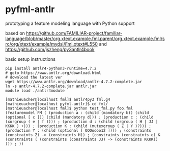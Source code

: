 # pyfml-antlr

prototyping a feature modeling language with Python support

based on https://github.com/FAMILIAR-project/familiar-language/blob/master/org.xtext.example.fml.parent/org.xtext.example.fml/src/org/xtext/example/mydsl/Fml.xtext#L550
and https://github.com/jszheng/py3antlr4book

basic setup instructions
```
pip install antlr4-python3-runtime=4.7.2
# goto https://www.antlr.org/download.html 
# download the latest ver
wget https://www.antlr.org/download/antlr-4.7.2-complete.jar
ln -s antlr-4.7.2-complete.jar antlr.jar
module load ./antlr4module
```

```
[mathieuacher@localhost fml]$ antlr4py3 fml.g4 
[mathieuacher@localhost pyfml-antlr]$ cd fml/
[mathieuacher@localhost fml]$ python test_fml.py foo.fml
(featuremodel FM ( (production a : (child (mandatory b)) (child (optional [ c ])) (child (mandatory d))) ; (production c : (child (xorgroup ( e | f )))) ; (production d : (child (orgroup ( H | JJ | KKKK ) +))) ; (production K : (child (mutexgroup ( Z | Y )?))) ; (production Y : (child (optional [ OOOoooo12 ]))) ; (constraints (constraints Z) -> (constraints H)) ; (constraints (constraints e) & (constraints ( (constraints (constraints JJ) -> (constraints KKKK)) ))) ; ))
```

